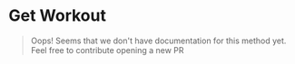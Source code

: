 # Get Workout

> Oops! Seems that we don't have documentation for this method yet. Feel free to contribute opening a new PR
